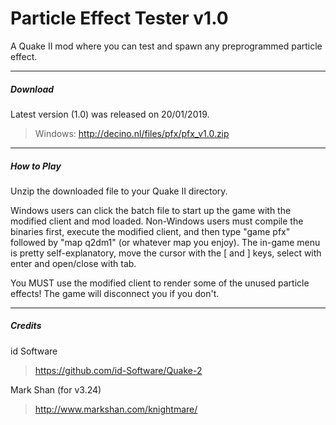 # Particle Effect Tester v1.0
A Quake II mod where you can test and spawn any preprogrammed particle effect.

-----
##### Download
Latest version (1.0) was released on 20/01/2019.
> Windows: http://decino.nl/files/pfx/pfx_v1.0.zip

-----
##### How to Play
Unzip the downloaded file to your Quake II directory.

Windows users can click the batch file to start up the game with the modified client and mod loaded. Non-Windows users must compile the binaries first, execute the modified client, and then type "game pfx" followed by "map q2dm1" (or whatever map you enjoy). The in-game menu is pretty self-explanatory, move the cursor with the [ and ] keys, select with enter and open/close with tab.

You MUST use the modified client to render some of the unused particle effects! The game will disconnect you if you don't.

-----
##### Credits
id Software 
> https://github.com/id-Software/Quake-2

Mark Shan (for v3.24)
> http://www.markshan.com/knightmare/
